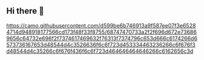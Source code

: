 ## Hi there 👋

<!--
**aeminklbsr/aeminklbsr** is a ✨ _special_ ✨ repository because its `README.md` (this file) appears on your GitHub profile.

Here are some ideas to get you started:

- 🔭 I’m currently working on ...
- 🌱 I’m currently learning ...
- 👯 I’m looking to collaborate on ...
- 🤔 I’m looking for help with ...
- 💬 Ask me about ...
- 📫 How to reach me: ...
- 😄 Pronouns: ...
- ⚡ Fun fact: ...
-->

https://camo.githubusercontent.com/d599be6b746913a9f587ee07f3e65284714d948918177566cd173f48f33f8755/68747470733a2f2f696d672e736869656c64732e696f2f7374617469632f76313f7374796c653d666c6174266d6573736167653d48544d4c3526636f6c6f723d453334463236266c6f676f3d48544d4c35266c6f676f436f6c6f723d464646464646266c6162656c3d

